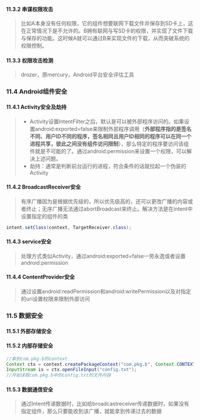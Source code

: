 #### 11.3.2 串谋权限攻击
> 比如A本身没有任何权限，它的组件想要联网下载文件并保存到SD卡上，这在正常情况下是不允许的。B拥有联网与写SD卡的权限，并实现了文件下载与保存的功能。这时候A就可以通过B来实现文件的下载，从而突破系统的权限控制。

#### 11.3.3 权限攻击检测
> drozer，原mercury，Android平台安全评估工具

### 11.4 Android组件安全
#### 11.4.1 Activity安全及劫持
> - Activity设置IntentFilter之后，默认是可以被外部程序访问的。如果设置android:exported=false来限制外部程序调用（**外部程序指的是签名不同、用户ID不同的程序，签名相同且用户ID相同的程序可以在同一个进程共享，彼此之间没有组件访问限制**），那么特定的程序要访问该组件就是不可能的了。通过android:permission来设置一个权限，可以解决上述问题。
> - 劫持：通常是判断前台运行的进程，符合条件的话就拉起一个伪装的Activity

#### 11.4.2 BroadcastReceiver安全
> 有序广播因为是根据优先级的，所以优先级高的，还可以更改广播的内容或者终止；无序广播无法通过abortBroadcast来终止。解决方法是在intent中设置指定的组件的类
```java
intent.setClass(context, TargetReceiver.class);
```

#### 11.4.3 service安全
> 处理方式类似Activity，通过android:exported=false一劳永逸或者设置android:permission

#### 11.4.4 ContentProvider安全
> 通过设置android:readPermission和android:writePermission以及对指定的uri设置权限来限制外部访问

### 11.5 数据安全
#### 11.5.1 外部存储安全
#### 11.5.2 内部存储安全
```java
//拿到com.pkg.b的context
Context ctx = context.createPackageContext("com.pkg.b", Context.CONTEXT_IGNORE_SECURITY);
InputStream is = ctx.openFileInput("config.txt");
//开始读取com.pkg.b中的config.txt的文件内容
```

#### 11.5.3 数据通信安全
> 通过Intent传递数据时，比如给broadcastreceiver传递数据时，如果没有指定组件，那么只要能收到该广播，就能拿到传递过去的数据